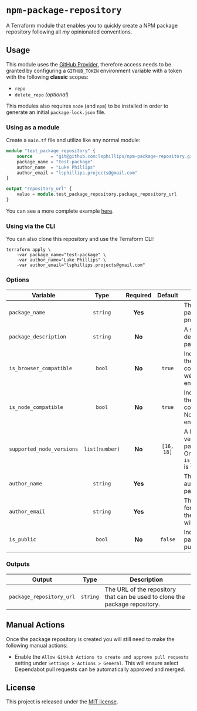 # `npm-package-repository`

A Terraform module that enables you to quickly create a NPM package repository following all _my_ opinionated conventions.

## Usage

This module uses the [GitHub Provider](https://registry.terraform.io/providers/integrations/github/latest/docs), therefore access needs to be granted by configuring a `GITHUB_TOKEN` environment variable with a token with the following **classic** scopes:

- `repo`
- `delete_repo` _(optional)_

This modules also requires `node` (and `npm`) to be installed in order to generate an initial `package-lock.json` file.

### Using as a module

Create a `main.tf` file and utilize like any normal module:

``` tf
module "test_package_repository" {
    source       = "git@github.com:lsphillips/npm-package-repository.git"
    package_name = "test-package"
    author_name  = "Luke Phillips"
    author_email = "lsphillips.projects@gmail.com"
}

output "repository_url" {
    value = module.test_package_repository.package_repository_url
}
```

You can see a more complete example [here](example/test-package.tf).

### Using via the CLI

You can also clone this repository and use the Terraform CLI:

```
terraform apply \
    -var package_name="test-package" \
    -var author_name="Luke Phillips" \
    -var author_email="lsphillips.projects@gmail.com"
```

### Options

| Variable                  | Type           | Required | Default    | Description                                                                                             |
| ------------------------- | :------------: | :------: | :--------: | ------------------------------------------------------------------------------------------------------- |
| `package_name`            | `string`       | **Yes**  |            | The name of the package being produced.                                                                 |
| `package_description`     | `string`       | **No**   |            | A short description describing the package.                                                             |
| `is_browser_compatible`   | `bool`         | **No**   | `true`     | Indicates whether the package is compatible with a web browser environment.                             |
| `is_node_compatible`      | `bool`         | **No**   | `true`     | Indicates whether the package is compatible with a NodeJS environment.                                  |
| `supported_node_versions` | `list(number)` | **No**   | `[16, 18]` | A list of NodeJS versions that the package supports. Only applicable if `is_node_compatible` is `true`. |
| `author_name`             | `string`       | **Yes**  |            | The name of the author of the package.                                                                  |
| `author_email`            | `string`       | **Yes**  |            | The email address for the author of the package. This will be public!                                   |
| `is_public`               | `bool`         | **No**   | `false`    | Indicates if the package is to be public.                                                               |

### Outputs

| Output                   | Type     | Description                                                                 |
| ------------------------ | :------: | --------------------------------------------------------------------------- |
| `package_repository_url` | `string` | The URL of the repository that can be used to clone the package repository. |

## Manual Actions

Once the package repository is created you will still need to make the following manual actions:

- Enable the `Allow GitHub Actions to create and approve pull requests` setting under `Settings > Actions > General`. This will ensure select Dependabot pull requests can be automatically approved and merged.

## License

This project is released under the [MIT license](LICENSE.txt).
